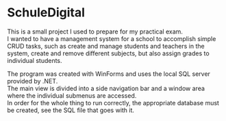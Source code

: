 # SchuleDigital
This is a small project I used to prepare for my practical exam.  
I wanted to have a management system for a school to accomplish simple CRUD tasks,
such as create and manage students and teachers in the system, create and remove different subjects, but also assign grades to individual students.

The program was created with WinForms and uses the local SQL server provided by .NET.  
The main view is divided into a side navigation bar and a window area where the individual submenus are accessed.  
In order for the whole thing to run correctly, the appropriate database must be created, see the SQL file that goes with it.
